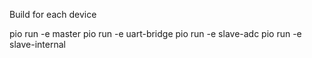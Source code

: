 Build for each device

pio run -e master
pio run -e uart-bridge
pio run -e slave-adc
pio run -e slave-internal
